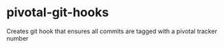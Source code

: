 # pivotal-git-hooks
Creates git hook that ensures all commits are tagged with a pivotal tracker number
